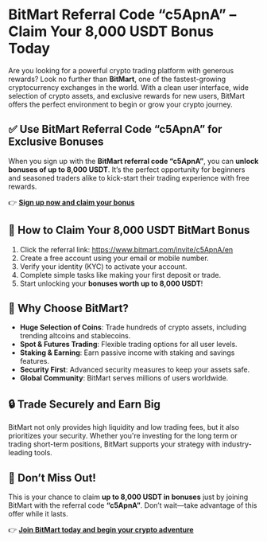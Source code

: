 <h1>BitMart Referral Code “c5ApnA” – Claim Your 8,000 USDT Bonus Today</h1>

  <p>Are you looking for a powerful crypto trading platform with generous rewards? Look no further than <strong>BitMart</strong>, one of the fastest-growing cryptocurrency exchanges in the world. With a clean user interface, wide selection of crypto assets, and exclusive rewards for new users, BitMart offers the perfect environment to begin or grow your crypto journey.</p>

  <h2>✅ Use BitMart Referral Code “c5ApnA” for Exclusive Bonuses</h2>

  <p>When you sign up with the <strong>BitMart referral code “c5ApnA”</strong>, you can <strong>unlock bonuses of up to 8,000 USDT</strong>. It’s the perfect opportunity for beginners and seasoned traders alike to kick-start their trading experience with free rewards.</p>

  <p>
    👉 <strong><a href="https://www.bitmart.com/invite/c5ApnA/en" target="_blank">Sign up now and claim your bonus</a></strong>
  </p>

  <h2>🎁 How to Claim Your 8,000 USDT BitMart Bonus</h2>

  <ol>
    <li>Click the referral link: <a href="https://www.bitmart.com/invite/c5ApnA/en" target="_blank">https://www.bitmart.com/invite/c5ApnA/en</a></li>
    <li>Create a free account using your email or mobile number.</li>
    <li>Verify your identity (KYC) to activate your account.</li>
    <li>Complete simple tasks like making your first deposit or trade.</li>
    <li>Start unlocking your <strong>bonuses worth up to 8,000 USDT</strong>!</li>
  </ol>

  <h2>🚀 Why Choose BitMart?</h2>

  <ul>
    <li><strong>Huge Selection of Coins</strong>: Trade hundreds of crypto assets, including trending altcoins and stablecoins.</li>
    <li><strong>Spot & Futures Trading</strong>: Flexible trading options for all user levels.</li>
    <li><strong>Staking & Earning</strong>: Earn passive income with staking and savings features.</li>
    <li><strong>Security First</strong>: Advanced security measures to keep your assets safe.</li>
    <li><strong>Global Community</strong>: BitMart serves millions of users worldwide.</li>
  </ul>

  <h2>🔒 Trade Securely and Earn Big</h2>

  <p>BitMart not only provides high liquidity and low trading fees, but it also prioritizes your security. Whether you're investing for the long term or trading short-term positions, BitMart supports your strategy with industry-leading tools.</p>

  <h2>🌟 Don’t Miss Out!</h2>

  <p>This is your chance to claim <strong>up to 8,000 USDT in bonuses</strong> just by joining BitMart with the referral code <strong>“c5ApnA”</strong>. Don’t wait—take advantage of this offer while it lasts.</p>

  <p>
    👉 <strong><a href="https://www.bitmart.com/invite/c5ApnA/en" target="_blank">Join BitMart today and begin your crypto adventure</a></strong>
  </p>

</body>
</html>
